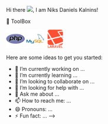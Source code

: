 Hi there <img src=https://raw.githubusercontent.com/MartinHeinz/MartinHeinz/master/wave.gif width="30px">, I am Niks Daniels Kalnins!

🧰 ToolBox

<img src=https://raw.githubusercontent.com/devicons/devicon/1119b9f84c0290e0f0b38982099a2bd027a48bf1/icons/php/php-original.svg alt="PHP logo" width="50" height="50"> <img src=https://raw.githubusercontent.com/devicons/devicon/1119b9f84c0290e0f0b38982099a2bd027a48bf1/icons/mysql/mysql-original-wordmark.svg alt="MySQL logo" width="50" height="50"> <img src=https://raw.githubusercontent.com/devicons/devicon/1119b9f84c0290e0f0b38982099a2bd027a48bf1/icons/laravel/laravel-plain-wordmark.svg alt="Laravel logo" width="50" height="50">


Here are some ideas to get you started:

- 🔭 I’m currently working on ...
- 🌱 I’m currently learning ...
- 👯 I’m looking to collaborate on ...
- 🤔 I’m looking for help with ...
- 💬 Ask me about ...
- 📫 How to reach me: ...
- 😄 Pronouns: ...
- ⚡ Fun fact: ...
-->
